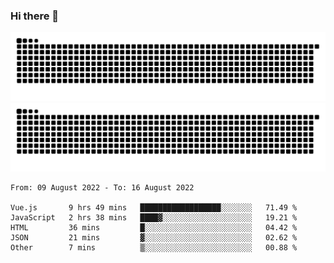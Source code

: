 ### Hi there 👋

![GitHub Snake Light](https://raw.githubusercontent.com/jichangee/jichangee/output/github-snake.svg#gh-light-mode-only)
![GitHub Snake dark](https://raw.githubusercontent.com/jichangee/jichangee/output/github-snake-dark.svg#gh-dark-mode-only)

<!--START_SECTION:waka-->

```text
From: 09 August 2022 - To: 16 August 2022

Vue.js       9 hrs 49 mins   ██████████████████░░░░░░░   71.49 %
JavaScript   2 hrs 38 mins   ████▓░░░░░░░░░░░░░░░░░░░░   19.21 %
HTML         36 mins         █░░░░░░░░░░░░░░░░░░░░░░░░   04.42 %
JSON         21 mins         ▓░░░░░░░░░░░░░░░░░░░░░░░░   02.62 %
Other        7 mins          ▒░░░░░░░░░░░░░░░░░░░░░░░░   00.88 %
```

<!--END_SECTION:waka-->

<!--
![GitHub Snake Light](github-snake.svg#gh-light-mode-only)
![GitHub Snake dark](github-snake-dark.svg#gh-dark-mode-only)
-->

<!--
**jichangee/jichangee** is a ✨ _special_ ✨ repository because its `README.md` (this file) appears on your GitHub profile.

Here are some ideas to get you started:

- 🔭 I’m currently working on ...
- 🌱 I’m currently learning ...
- 👯 I’m looking to collaborate on ...
- 🤔 I’m looking for help with ...
- 💬 Ask me about ...
- 📫 How to reach me: ...
- 😄 Pronouns: ...
- ⚡ Fun fact: ...
-->
